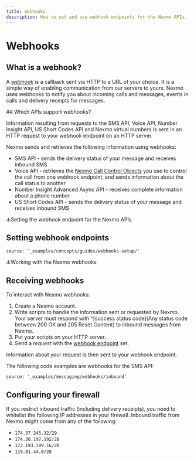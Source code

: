 ```yaml
---
title: Webhooks
description: How to set and use webhook endpoints for the Nexmo APIs.
---
```


# Webhooks

## What is a webhook?

A [webhook](https://en.wikipedia.org/wiki/Webhook) is a callback sent via HTTP to a URL of your choice. It is a simple way of enabling communication from our servers to yours. Nexmo uses webhooks to notify you about incoming calls and messages, events in calls and delivery receipts for messages.

## Which APIs support webhooks?

Information resulting from requests to the SMS API, Voice API, Number Insight API, US Short Codes API and Nexmo virtual numbers is sent in an HTTP request to your webhook endpoint on an HTTP server.

Nexmo sends and retrieves the following information using webhooks:

* SMS API - sends the delivery status of your message and receives inbound SMS
* Voice API - retrieves the [Nexmo Call Control Objects](/voice/voice-api/ncco-reference) you use to control the call from one webhook endpoint, and sends information about the call status to another
* Number Insight Advanced Async API - receives complete information about a phone number
* US Short Codes API - sends the delivery status of your message and receives inbound SMS

⚓️Setting the webhook endpoint for the Nexmo APIs
## Setting webhook endpoints

```tabbed_content
source: '_examples/concepts/guides/webhooks-setup/'
```
⚓️Working with the Nexmo webhooks
## Receiving webhooks

To interact with Nexmo webhooks:

1. Create a Nexmo account.
2. Write scripts to handle the information sent or requested by Nexmo. Your server must respond with ^[success status code](Any status code between 200 OK and 205 Reset Content) to inbound messages from Nexmo.
3. Put your scripts on your HTTP server.
4. Send a *request* with the [webhook endpoint](#setting) set.

Information about your request is then sent to your webhook endpoint.

The following code examples are webhooks for the SMS API:

```tabbed_examples
source: '_examples/messaging/webhooks/inbound'
```

## Configuring your firewall
If you restrict inbound traffic (including delivery receipts), you need to whitelist the following IP addresses in your firewall. Inbound traffic from Nexmo might come from any of the following:

* `174.37.245.32/29`
* `174.36.197.192/28`
* `173.193.199.16/28`
* `119.81.44.0/28`
